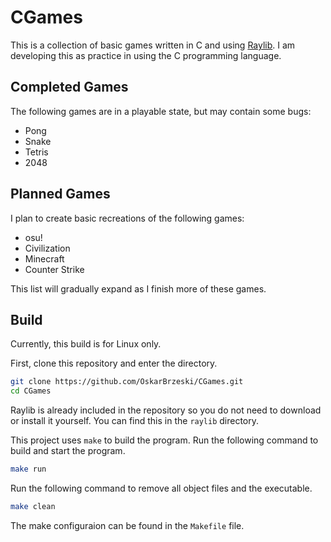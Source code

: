 # CGames

This is a collection of basic games written in C and using
[Raylib](https://github.com/raysan5/raylib). I am developing this as
practice in using the C programming language.

## Completed Games

The following games are in a playable state, but may contain some bugs:

- Pong
- Snake
- Tetris
- 2048

## Planned Games

I plan to create basic recreations of the following games:

- osu!
- Civilization
- Minecraft
- Counter Strike

This list will gradually expand as I finish more of these games.

## Build

Currently, this build is for Linux only.

First, clone this repository and enter the directory.

```bash
git clone https://github.com/OskarBrzeski/CGames.git
cd CGames
```

Raylib is already included in the repository so you do not need to download or
install it yourself. You can find this in the `raylib` directory.

This project uses `make` to build the program. Run the following command
to build and start the program.

```bash
make run
```

Run the following command to remove all object files and the executable.

```bash
make clean
```

The make configuraion can be found in the `Makefile` file.
